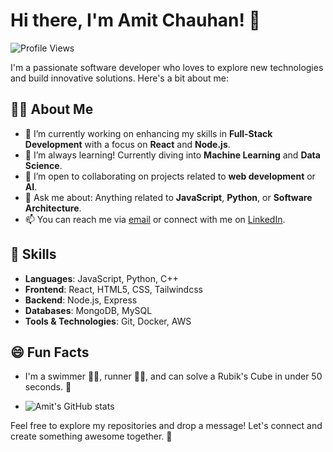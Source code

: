 # Hi there, I'm Amit Chauhan! 👋

![Profile Views](https://komarev.com/ghpvc/?username=AmitChauhan63390)

I'm a passionate software developer who loves to explore new technologies and build innovative solutions. Here's a bit about me:

## 👨‍💻 About Me
- 🔭 I’m currently working on enhancing my skills in **Full-Stack Development** with a focus on **React** and **Node.js**.
- 🌱 I’m always learning! Currently diving into **Machine Learning** and **Data Science**.
- 👯 I’m open to collaborating on projects related to **web development** or **AI**.
- 💬 Ask me about: Anything related to **JavaScript**, **Python**, or **Software Architecture**.
- 📫 You can reach me via [email](mailto:amit63390@gmail.com) or connect with me on [LinkedIn](https://www.linkedin.com/in/amit-chauhan01/).

## 🚀 Skills
- **Languages**: JavaScript, Python, C++
- **Frontend**: React, HTML5, CSS, Tailwindcss
- **Backend**: Node.js, Express
- **Databases**: MongoDB, MySQL
- **Tools & Technologies**: Git, Docker, AWS

## 😄 Fun Facts
- I'm a swimmer 🏊‍♂️, runner 🏃‍♂️, and can solve a Rubik's Cube in under 50 seconds. 🧩

- ![Amit's GitHub stats](https://github-readme-stats.vercel.app/api?username=AmitChauhan63390&show_icons=true&theme=radical)


Feel free to explore my repositories and drop a message! Let's connect and create something awesome together. 🌟
